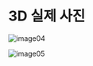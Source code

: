 # 3D 실제 사진

 ![image04](https://user-images.githubusercontent.com/96474168/156306099-4c3ee4e1-0d16-48a4-85c9-2f539ade492c.png)

 ![image05](https://user-images.githubusercontent.com/96474168/156306617-d9b00f7c-ace0-40f1-ae74-4d2fc386e1a1.png)
